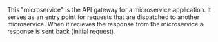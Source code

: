 This "microservice" is the API gateway for a microservice application.
It serves as an entry point for requests that are dispatched to another microservice. When it recieves the response from the microservice a response is sent back (initial request).